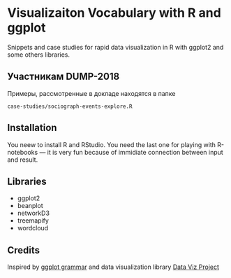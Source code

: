 # Visualizaiton Vocabulary with R and ggplot
Snippets and case studies for rapid data visualization in R with ggplot2 and some others libraries.

## Участникам DUMP-2018
Примеры, рассмотренные в докладе находятся в папке

`case-studies/sociograph-events-explore.R`



## Installation
You neew to install R and RStudio. You need the last one for playing with R-notebooks — it is very fun because of immidiate connection between input and result.

## Libraries
- ggplot2
- beanplot
- networkD3
- treemapify
- wordcloud

## Credits
Inspired by [ggplot grammar](http://byrneslab.net/classes/biol607/readings/wickham_layered-grammar.pdf) and data visualization library [Data Viz Project](http://datavizproject.com/about/)